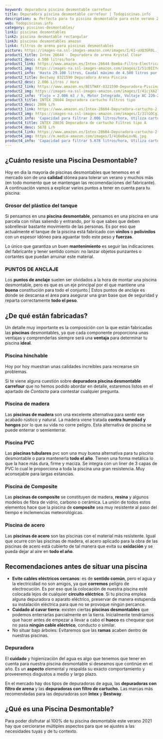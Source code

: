 ```yaml
---
keyword: depuradora piscina desmontable carrefour
title: Depuradora piscina desmontable carrefour | Todopiscinas.info
description: 🏊 Perfecta para tu piscina desmontable para este verano 2021. depuradora piscina desmontable carrefour al mejor precio asegurado.
web: Todopiscinas.info
category: piscinas-desmontables/
link1: piscinas desmontables
link2: piscina desmontable rectangular
link3: piscinas desmontables amazon
link4: filtros de arena para piscinas desmontables
picture: https://images-na.ssl-images-amazon.com/images/I/61-uUQ3GR8L.jpg
product1_title: Intex 26644 - Depuradora de arena Krystal Clear 
product1_desc: 4.500 litros/hora
product1_link: https://www.amazon.es/Intex-26644-Bomba-Filtro-Electrica/dp/B07FBGSM8M?__mk_es_ES=%C3%85M%C3%85%C5%BD%C3%95%C3%91&crid=OJRI92VMSJ3T&dchild=1&keywords=depuradora+piscina+desmontable&qid=1615936956&sprefix=depuradora+piscina+desmpo%2Caps%2C181&sr=8-3&linkCode=ll1&tag=todopiscinas0e-21&linkId=3d085bb100a03e1c84acf33a301a7e7c&language=es_ES&ref_=as_li_ss_tl
product1_img: https://images-na.ssl-images-amazon.com/images/I/51cBIIYcVKL.jpg
product1_info: 'Hasta 29.100 litros, Caudal máximo de 4.500 litros por hora, Programador digital, 6 modos de funcionamiento'
product2_title: Bestway 8321590 Depuradora Arena Piscina
product2_desc: 2.006 Litros / Hora
product2_link: https://www.amazon.es/BESTWAY-8321590-Depuradora-Piscina-Litros/dp/B014FHCUME?__mk_es_ES=%C3%85M%C3%85%C5%BD%C3%95%C3%91&crid=OJRI92VMSJ3T&dchild=1&keywords=depuradora+piscina+desmontable&qid=1615937601&sprefix=depuradora+piscina+desmpo%2Caps%2C181&sr=8-6&linkCode=ll1&tag=todopiscinas0e-21&linkId=cc3671570eb5fce1fb741015d4fbfd50&language=es_ES&ref_=as_li_ss_tl
product2_img: https://images-na.ssl-images-amazon.com/images/I/41cjXA2lqAL.jpg
product2_info: 'Flujo = 2.006 m3 / h, Motor Integrado, Voltaje AC 220-240 V 50 Hz'
product3_title: INTEX 28604 Depuradora cartucho Filtros tipo 
product3_desc: 2006 L/h
product3_link: https://www.amazon.es/Intex-28604-Depuradora-cartucho-2-006/dp/B00G9YZMFY?__mk_es_ES=%C3%85M%C3%85%C5%BD%C3%95%C3%91&crid=OJRI92VMSJ3T&dchild=1&keywords=depuradora+piscina+desmontable&qid=1615937673&sprefix=depuradora+piscina+desmpo%2Caps%2C181&sr=8-13&linkCode=ll1&tag=todopiscinas0e-21&linkId=60cd2c831c48a30bf7eb40fcdad13eba&language=es_ES&ref_=as_li_ss_tl
product3_img: https://images-na.ssl-images-amazon.com/images/I/31lGOCg3MNL.jpg
product3_info: 'Capacidad para filtrar 2.006 litros/hora, Utiliza cartuchos de Tipo A, La potencia es de 45W, Aireación Hydro Technology'
product4_title: INTEX 28636 Depuradora de cartucho Filtros tipo A
product4_desc: 5678 L/h
product4_link: https://www.amazon.es/Intex-28604-Depuradora-cartucho-2-006/dp/B00G9YZ2Y0?__mk_es_ES=%C3%85M%C3%85%C5%BD%C3%95%C3%91&crid=OJRI92VMSJ3T&dchild=1&keywords=depuradora%2Bpiscina%2Bdesmontable&qid=1615937767&sprefix=depuradora%2Bpiscina%2Bdesmpo%2Caps%2C181&sr=8-13&th=1&linkCode=ll1&tag=todopiscinas0e-21&linkId=2803b12e8f85be27121cb12c22bd6700&language=es_ES&ref_=as_li_ss_tl
product4_img: https://m.media-amazon.com/images/I/416e8wLovNL.jpg
product4_info: 'Capacidad para filtrar 5.678 litros/hora, Utiliza cartuchos de Tipo A, Potencia de 165W'
---
```



<stats-list :link1=link1 :link2=link2 :link3=link3 :link4=link4 :category=category></stats-list>

<external-banner></external-banner>



## ¿Cuánto resiste una Piscina Desmontable?

Hoy en dia la mayoría de piscinas desmontables que tenemos en el mercado son de una **calidad** idónea para tolerar un verano y muchos más (en todo momento que se mantengan las recomendaciones del fabricante). A continuación vamos a explicar varios puntos a tener en cuenta para tu piscina:


### Grosor del plástico del tanque

Si pensamos en una **piscina desmontable**, pensamos en una piscina en una parcela con niñas saliendo y entrando, por lo que sabes que deben sobrellevar bastante movimiento de las personas. Es por eso que actualmente el tanque de la piscina está fabricado con **vinilos** o **polivinilos** con un espesor idóneo para aguantar todo este peso y **fuerzas**.

Lo único que garantiza un	 buen **mantenimiento** es seguir las indicaciones del fabricante y tener sentido común: no lanzar objetos punzantes o cortantes que puedan arruinar este material.


### PUNTOS DE ANCLAJE

Los **puntos de anclaje** suelen ser olvidados a la hora de montar una piscina desmontable, pero  es que es un eje principal por el que mantiene una **buena** constitución para todo el conjunto.| Estos puntos de anclaje es donde se descansa el área para asegurar una gran base que de seguridad y reparta correctamente **todo el peso**.


## ¿De qué  están fabricadas?

Un detalle muy importante es la composición con la que están fabricadas las **piscinas** desmontables, ya que cada componente proporciona unas ventajas y comprenderlas siempre será una **ventaja** para determinar tu piscina **ideal**.


### Piscina hinchable

 Hoy por hoy muestran unas calidades increíbles para recrearse sin problemas.

Si te viene alguna cuestión sobre **depuradora piscina desmontable carrefour** que no hemos podido abordar en detalle, estaremos listos en el apartado de _Contacto_ para contestar cualquier pregunta.


### Piscina de madera

Las **piscinas de madera** son una excelente alternativa para sentir ese acabado rústico y natural. La madera viene tratada **contra humedad y hongos** por lo que su vida no corre peligro. Esta alternativa de piscina se puede enterrar o semienterrar.


### Piscina  PVC

Las **piscinas tubulares** pvc son una muy buena alternativa para tu piscina desmontable o para mantenerla **todo el año**. Tienen una forma metálica lo que la hace más dura, firme y maciza. Se integra con un liner de 3 capas de PVC lo cual le proporciona a toda la piscina una gran resistencia. Muy aconsejable para largas estancias.


### Piscina de Composite

Las **piscinas de composite** se constituyen de madera, **resina** y algunos modelos de fibra de vidrio, carbono o cerámica. La unión de todos estos elementos hace que la piscina de **composite** sea muy resistente al paso del tiempo e inclemencias meteorológicas.


### Piscina de acero

Las **piscinas de acero** son las piscinas con el material más resistente. Igual que ocurre con las piscinas de madera, el acero aplicado para la obra de las piscinas de acero está cubierto de tal manera que evita su **oxidación** y se pueda dejar al aire en **todo el año**.


## Recomendaciones antes de situar una piscina



*   **Evite cables eléctricos cercanos**: es de **sentido común**, pero el agua y la electricidad no son amigos, ya que **corremos** peligro de electrocución. Es por eso que la colocación de nuestra piscina esté colocada lejos de cualquier **circuito eléctrico**. Si tu piscina emplea alguna depuradora o aparato eléctrico, preservar de manera estupenda su instalación eléctrica para que no se provoque ningún percance.
*   **Cuidado al cavar tierra:** existen ciertas **piscinas desmontables** que podemos enterrarlas parcialmente en la tierra. Inicialmente tendríamos que hacer antes de empezar a llevar a cabo el **hueco** es chequear que no pasa **ningún cable eléctrico**, conducto o similar.
*   No situar bajo árboles: Evitaremos que las **ramas** acaben dentro de nuestras piscinas.


### Depuradora

El **cuidado** y higienización del agua es algo que tenemos que tener en cuenta para nuestra piscina desmontable si deseamos que continúe en el año. Es un **aspecto** elemental y respalda su exacto comportamiento y proveeremos disgustos a medio y largo plazo.

En el mercado hay dos tipos de depuradoras de agua, las **depuradoras con filtro de arena** y  las **depuradoras** **con filtro de cartucho.** Las marcas más recomendadas para las depuradoras son **Intex** y **Bestway**.
## ¿Qué es una Piscina Desmontable?



Para poder disfrutar al 100% de tu piscina desmontable este verano 2021 hay que cerciorarse múltiples aspectos para que se ajustes a las necesidades tuyas y de tu contexto.

<brand-panel :title=product1_title :desc=product1_desc :img=product1_img :link=product1_link></brand-panel>